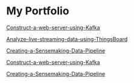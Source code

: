 # My Portfolio

<a href="https://github.com/sandip86/Construct-a-web-server-using-Kafka"> Construct-a-web-server-using-Kafka </a>

<a href="https://github.com/sandip86/Analyze-live-streaming-data-using-ThingsBoard"> Analyze-live-streaming-data-using-ThingsBoard </a>

<a href="https://github.com/sandip86/Creating-a-Sensemaking-Data-Pipeline/tree/main"> Creating-a-Sensemaking-Data-Pipeline </a>

<a href="https://github.com/sandip86/Construct-a-web-server-using-Kafka"> Construct-a-web-server-using-Kafka </a>

<a href="https://github.com/sandip86/Analyze-live-streaming-data-using-ThingsBoard"> Creating-a-Sensemaking-Data-Pipeline </a>
